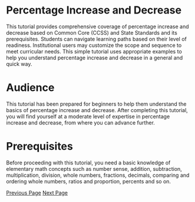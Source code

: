 # Percentage Increase and Decrease
This tutorial provides comprehensive coverage of percentage increase and decrease based on Common Core (CCSS) and State Standards and its prerequisites. Students can navigate learning paths based on their level of readiness. Institutional users may customize the scope and sequence to meet curricular needs. This simple tutorial uses appropriate examples to help you understand percentage increase and decrease in a general and quick way.

# Audience
This tutorial has been prepared for beginners to help them understand the basics of percentage increase and decrease. After completing this tutorial, you will find yourself at a moderate level of expertise in percentage increase and decrease, from where you can advance further.

# Prerequisites
Before proceeding with this tutorial, you need a basic knowledge of elementary math concepts such as number sense, addition, subtraction, multiplication, division, whole numbers, fractions, decimals, comparing and ordering whole numbers, ratios and proportion, percents and so on.


[Previous Page](../percentage_increase_and_decrease/index.md) [Next Page](../percentage_increase_and_decrease/finding_final_amount_given_original_amount_and_percentage_increase_or_decrease.md) 
